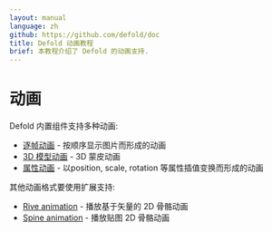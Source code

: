 ```yaml
---
layout: manual
language: zh
github: https://github.com/defold/doc
title: Defold 动画教程
brief: 本教程介绍了 Defold 的动画支持.
---
```


# 动画

Defold 内置组件支持多种动画:

* [逐帧动画](/zh/manuals/flipbook-animation) - 按顺序显示图片而形成的动画
* [3D 模型动画](/zh/manuals/model-animation) - 3D 蒙皮动画
* [属性动画](/zh/manuals/property-animation) - 以position, scale, rotation 等属性插值变换而形成的动画

其他动画格式要使用扩展支持:

* [Rive animation](/extension-rive) - 播放基于矢量的 2D 骨骼动画
* [Spine animation](/extension-spine) - 播放贴图 2D 骨骼动画
